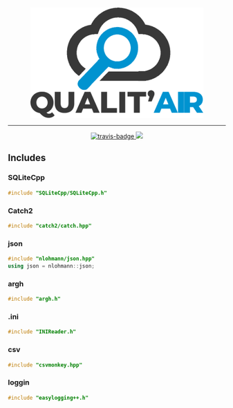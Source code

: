<p align="center">
    <img src=".github/logo-no-bg.png" alt="logo" width="400">
</p>

-------

<p align="center">
    <a href="https://travis-ci.com/CorentinTh/qualitair">
        <img src="https://travis-ci.com/CorentinTh/qualitair.svg?token=9AFtbFzoBgurrPixVEqi&branch=dev" alt="travis-badge">
    </a>
    <a href="https://codecov.io/gh/CorentinTh/qualitair">
        <img src="https://codecov.io/gh/CorentinTh/qualitair/branch/dev/graph/badge.svg?token=b9f6pNeqj9" />
    </a>
</p>


## Includes
### SQLiteCpp

```cpp
#include "SQLiteCpp/SQLiteCpp.h"
```

### Catch2

```cpp
#include "catch2/catch.hpp"
```

### json

```cpp
#include "nlohmann/json.hpp"
using json = nlohmann::json;
```

### argh

```cpp
#include "argh.h"
```

### .ini

```cpp
#include "INIReader.h"
```

### csv

```cpp
#include "csvmonkey.hpp"
```

### loggin

```cpp
#include "easylogging++.h"
```



